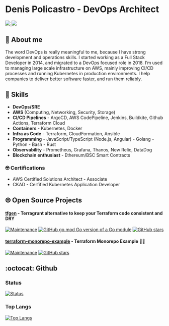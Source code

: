 # Denis Policastro - DevOps Architect
<a href= "https://www.linkedin.com/in/dpolicastro/">
  <img src="https://img.shields.io/badge/-LinkedIn-0077B5?style=flat&logo=Linkedin&logoColor=white"/>
</a>
<a href= "mailto:denis.policastro@gmail.com">
  <img src="https://img.shields.io/badge/-Gmail-c14438?style=flat&logo=Gmail&logoColor=white"/>
</a>

## 🧍 About me

The word DevOps is really meaningful to me, because I have strong development and operations skills. I started working as a Full Stack Developer in 2014, and migrated to a DevOps focused role in 2018. I’m used to managing large scale infrastructure on AWS, mainly improving CI/CD processes and running Kubernetes in production environments. I help companies to deliver better software faster, and run them reliably.

## 🥇 Skills

- __DevOps/SRE__
- __AWS__ (Computing, Networking, Security, Storage)
- __CI/CD Pipelines__ - ArgoCD, AWS CodePipeline, Jenkins, Buildkite, Github Actions, Terraform Cloud
- __Containers__ - Kubernetes, Docker
- __Infra as Code__ - Terraform, CloudFormation, Ansible
- __Programming__ - JavaScript/TypeScript (Node.js, Angular) - Golang - Python - Bash - Rust
- __Observability__ - Prometheus, Grafana, Thanos, New Relic, DataDog
- __Blockchain enthusiast__ - Ethereum/BSC Smart Contracts

### 🤓 Certifications

- AWS Certified Solutions Architect - Associate
- CKAD - Cerfified Kubernetes Application Developer

## 🌐 Open Source Projects

#### [tfgen](https://github.com/refl3ction/tfgen) - Terragrunt alternative to keep your Terraform code consistent and DRY

[![Maintenance](https://img.shields.io/badge/Maintained%3F-yes-green.svg)](https://github.com/refl3ction/tfgen/graphs/commit-activity)
[![GitHub go.mod Go version of a Go module](https://img.shields.io/github/go-mod/go-version/refl3ction/tfgen.svg)](https://github.com/refl3ction/tfgen)
[![GitHub stars](https://img.shields.io/github/stars/refl3ction/tfgen.svg?style=social&label=Star&maxAge=2592000)](https://github.com/refl3ction/tfgen/stargazers/)

#### [terraform-monorepo-example](https://github.com/refl3ction/terraform-monorepo-example) - Terraform Monorepo Example 🤷‍♂️
[![Maintenance](https://img.shields.io/badge/Maintained%3F-yes-green.svg)](https://github.com/refl3ction/terraform-monorepo-example/graphs/commit-activity)
[![GitHub stars](https://img.shields.io/github/stars/refl3ction/terraform-monorepo-example.svg?style=social&label=Star&maxAge=2592000)](https://github.com/refl3ction/terraform-monorepo-example/stargazers/)

## :octocat: Github

### Status
[![Status](https://github-readme-stats.vercel.app/api?username=refl3ction&count_private=true&show_icons=true&include_all_commits=true&theme=dark)](https://github.com/anuraghazra/github-readme-stats)

### Top Langs
[![Top Langs](https://github-readme-stats.vercel.app/api/top-langs/?username=refl3ction&langs_count=10&layout=compact&theme=dark)](https://github.com/anuraghazra/github-readme-stats)
<!--
**refl3ction/refl3ction** is a ✨ _special_ ✨ repository because its `README.md` (this file) appears on your GitHub profile.

Here are some ideas to get you started:

- 🔭 I’m currently working on ...
- 🌱 I’m currently learning ...
- 👯 I’m looking to collaborate on ...
- 🤔 I’m looking for help with ...
- 💬 Ask me about ...
- 📫 How to reach me: ...
- 😄 Pronouns: ...
- ⚡ Fun fact: ...
-->

